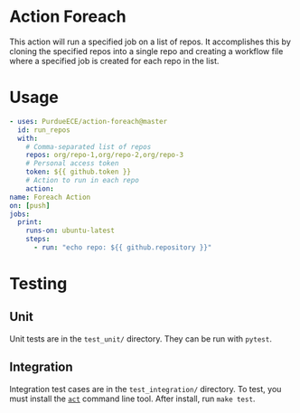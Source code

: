 # Action Foreach
This action will run a specified job on a list of repos. It accomplishes this by cloning the specified repos into a single repo and creating a workflow file where a specified job is created for each repo in the list.

# Usage
```yaml
- uses: PurdueECE/action-foreach@master
  id: run_repos
  with:
    # Comma-separated list of repos
    repos: org/repo-1,org/repo-2,org/repo-3
    # Personal access token
    token: ${{ github.token }}
    # Action to run in each repo
    action:
name: Foreach Action
on: [push]
jobs:
  print:
    runs-on: ubuntu-latest
    steps:
      - run: "echo repo: ${{ github.repository }}"
```

# Testing
## Unit
Unit tests are in the `test_unit/` directory. They can be run with `pytest`.
## Integration
Integration test cases are in the `test_integration/` directory.
To test, you must install the [`act`](https://github.com/nektos/act) command line tool.
After install, run `make test`.